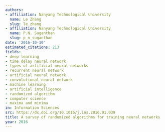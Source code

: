 ```yaml
---
authors:
- affiliation: Nanyang Technological University
  name: Le Zhang
  slug: le_zhang
- affiliation: Nanyang Technological University
  name: P.N. Suganthan
  slug: p_n_suganthan
date: '2016-10-10'
estimated_citations: 213
fields:
- deep learning
- time delay neural network
- types of artificial neural networks
- recurrent neural network
- artificial neural network
- convolutional neural network
- machine learning
- artificial intelligence
- randomized algorithm
- computer science
- maxima and minima
in: Information Sciences
src: https://dx.doi.org/10.1016/j.ins.2016.01.039
title: A survey of randomized algorithms for training neural networks
year: 2016
---
```

